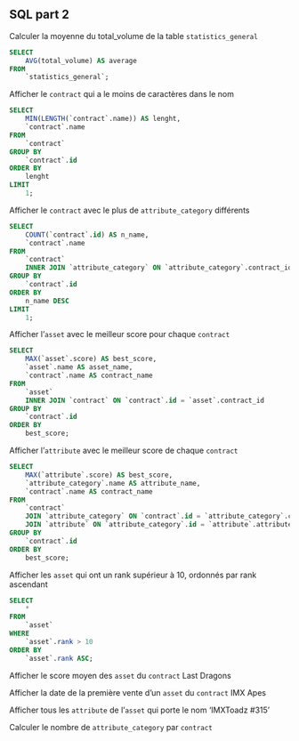 ## SQL part 2


Calculer la moyenne du total_volume de la table `statistics_general`

```sql
SELECT
    AVG(total_volume) AS average
FROM
    `statistics_general`;
```
Afficher le `contract` qui a le moins de caractères dans le nom
```sql
SELECT
    MIN(LENGTH(`contract`.name)) AS lenght,
    `contract`.name
FROM
    `contract`
GROUP BY
    `contract`.id
ORDER BY
    lenght
LIMIT
    1;
```
Afficher le `contract` avec le plus de `attribute_category` différents
```sql
SELECT
    COUNT(`contract`.id) AS n_name,
    `contract`.name
FROM
    `contract`
    INNER JOIN `attribute_category` ON `attribute_category`.contract_id = `contract`.id
GROUP BY
    `contract`.id
ORDER BY
    n_name DESC
LIMIT
    1;
```
Afficher l’`asset` avec le meilleur score pour chaque `contract`
```sql
SELECT
    MAX(`asset`.score) AS best_score,
    `asset`.name AS asset_name,
    `contract`.name AS contract_name
FROM
    `asset`
    INNER JOIN `contract` ON `contract`.id = `asset`.contract_id
GROUP BY
    `contract`.id
ORDER BY
    best_score;
```

Afficher l’`attribute` avec le meilleur score de chaque `contract`
```sql
SELECT
    MAX(`attribute`.score) AS best_score,
    `attribute_category`.name AS attribute_name,
    `contract`.name AS contract_name
FROM
    `contract`
    JOIN `attribute_category` ON `contract`.id = `attribute_category`.contract_id
    JOIN `attribute` ON `attribute_category`.id = `attribute`.attribute_category_id
GROUP BY
    `contract`.id
ORDER BY
    best_score;
```
Afficher les `asset` qui ont un rank supérieur à 10, ordonnés par rank ascendant
```sql
SELECT
    *
FROM
    `asset`
WHERE
    `asset`.rank > 10
ORDER BY
    `asset`.rank ASC;
```
Afficher le score moyen des `asset` du `contract` Last Dragons

Afficher la date de la première vente d’un `asset` du `contract` IMX Apes

Afficher tous les `attribute` de l’`asset` qui porte le nom ‘IMXToadz #315’

Calculer le nombre de `attribute_category` par `contract`
 
